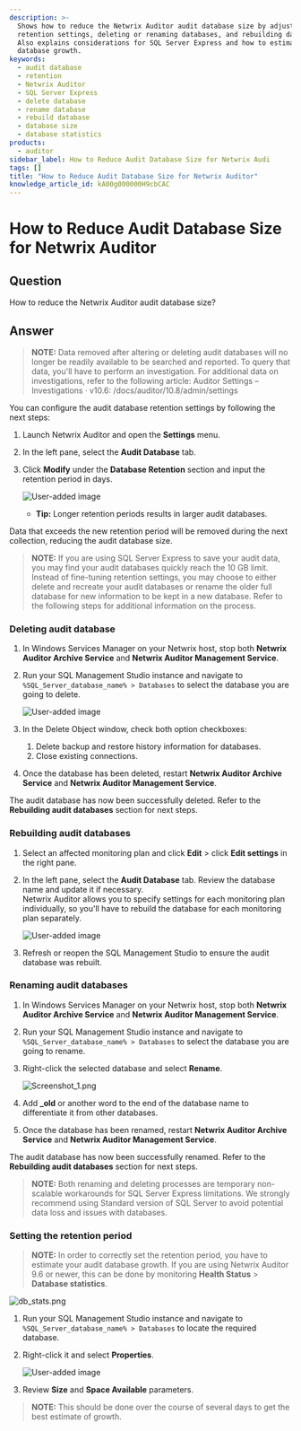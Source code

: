 ```yaml
---
description: >-
  Shows how to reduce the Netwrix Auditor audit database size by adjusting
  retention settings, deleting or renaming databases, and rebuilding databases.
  Also explains considerations for SQL Server Express and how to estimate
  database growth.
keywords:
  - audit database
  - retention
  - Netwrix Auditor
  - SQL Server Express
  - delete database
  - rename database
  - rebuild database
  - database size
  - database statistics
products:
  - auditor
sidebar_label: How to Reduce Audit Database Size for Netwrix Audi
tags: []
title: "How to Reduce Audit Database Size for Netwrix Auditor"
knowledge_article_id: kA00g000000H9cbCAC
---
```


# How to Reduce Audit Database Size for Netwrix Auditor

## Question

How to reduce the Netwrix Auditor audit database size?

## Answer

> **NOTE:** Data removed after altering or deleting audit databases will no longer be readily available to be searched and reported. To query that data, you'll have to perform an investigation. For additional data on investigations, refer to the following article: Auditor Settings – Investigations · v10.6: /docs/auditor/10.8/admin/settings

You can configure the audit database retention settings by following the next steps:

1. Launch Netwrix Auditor and open the **Settings** menu.
2. In the left pane, select the **Audit Database** tab.
3. Click **Modify** under the **Database Retention** section and input the retention period in days.

   ![User-added image](images/ka04u00000117bz_0EM0g000000hGVv.png)

   - **Tip:** Longer retention periods results in larger audit databases.

Data that exceeds the new retention period will be removed during the next collection, reducing the audit database size.

> **NOTE:** If you are using SQL Server Express to save your audit data, you may find your audit databases quickly reach the 10 GB limit. Instead of fine-tuning retention settings, you may choose to either delete and recreate your audit databases or rename the older full database for new information to be kept in a new database. Refer to the following steps for additional information on the process.

### Deleting audit database

1. In Windows Services Manager on your Netwrix host, stop both **Netwrix Auditor Archive Service** and **Netwrix Auditor Management Service**.
2. Run your SQL Management Studio instance and navigate to ` %SQL_Server_database_name% > Databases` to select the database you are going to delete.

   ![User-added image](images/ka04u00000117bz_0EM70000000QIPr.png)

3. In the Delete Object window, check both option checkboxes:
   1. Delete backup and restore history information for databases.
   2. Close existing connections.
4. Once the database has been deleted, restart **Netwrix Auditor Archive Service** and **Netwrix Auditor Management Service**.

The audit database has now been successfully deleted. Refer to the **Rebuilding audit databases** section for next steps.

### Rebuilding audit databases

1. Select an affected monitoring plan and click **Edit** > click **Edit settings** in the right pane.
2. In the left pane, select the **Audit Database** tab. Review the database name and update it if necessary.  
   Netwrix Auditor allows you to specify settings for each monitoring plan individually, so you'll have to rebuild the database for each monitoring plan separately.

   ![User-added image](images/ka04u00000117bz_0EM0g000000hGWo.png)

3. Refresh or reopen the SQL Management Studio to ensure the audit database was rebuilt.

### Renaming audit databases

1. In Windows Services Manager on your Netwrix host, stop both **Netwrix Auditor Archive Service** and **Netwrix Auditor Management Service**.
2. Run your SQL Management Studio instance and navigate to ` %SQL_Server_database_name% > Databases` to select the database you are going to rename.
3. Right-click the selected database and select **Rename**.

   ![Screenshot_1.png](images/ka04u00000117bz_0EM4u000004dCnj.png)

4. Add **_old** or another word to the end of the database name to differentiate it from other databases.
5. Once the database has been renamed, restart **Netwrix Auditor Archive Service** and **Netwrix Auditor Management Service**.

The audit database has now been successfully renamed. Refer to the **Rebuilding audit databases** section for next steps.

> **NOTE:** Both renaming and deleting processes are temporary non-scalable workarounds for SQL Server Express limitations. We strongly recommend using Standard version of SQL Server to avoid potential data loss and issues with databases.

### Setting the retention period

> **NOTE:** In order to correctly set the retention period, you have to estimate your audit database growth. If you are using Netwrix Auditor 9.6 or newer, this can be done by monitoring **Health Status** > **Database statistics**.

![db_stats.png](images/ka04u00000117bz_0EM4u000008LKwz.png)

1. Run your SQL Management Studio instance and navigate to ` %SQL_Server_database_name% > Databases` to locate the required database.
2. Right-click it and select **Properties**.

   ![User-added image](images/ka04u00000117bz_0EM70000000QIQN.png)

3. Review **Size** and **Space Available** parameters.

> **NOTE:** This should be done over the course of several days to get the best estimate of growth.
